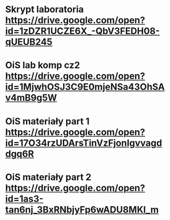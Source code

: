 # Skrypt laboratoria https://drive.google.com/open?id=1zDZR1UCZE6X_-QbV3FEDH08-qUEUB245

# OiS lab komp cz2 https://drive.google.com/open?id=1MjwhOSJ3C9E0mjeNSa43OhSAv4mB9g5W

# OiS materiały part 1 https://drive.google.com/open?id=17O34rzUDArsTinVzFjonIgvvagddgq6R

# OiS materiały part 2 https://drive.google.com/open?id=1as3-tan6nj_3BxRNbjyFp6wADU8MKl_m
